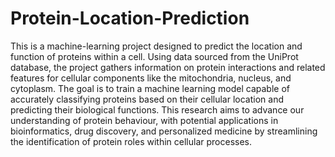 # Protein-Location-Prediction

This is a machine-learning project designed to predict the location and function of proteins within a cell. Using data sourced from the UniProt database, the project gathers information on protein interactions and related features for cellular components like the mitochondria, nucleus, and cytoplasm. The goal is to train a machine learning model capable of accurately classifying proteins based on their cellular location and predicting their biological functions. This research aims to advance our understanding of protein behaviour, with potential applications in bioinformatics, drug discovery, and personalized medicine by streamlining the identification of protein roles within cellular processes.

